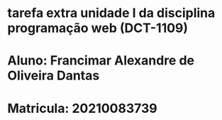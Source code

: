 # tarefa extra unidade I da disciplina programação web (DCT-1109)

# Aluno: Francimar Alexandre de Oliveira Dantas

# Matricula: 	20210083739
